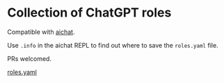 # Collection of ChatGPT roles

Compatible with [aichat](./sigoden/aichat).

Use `.info` in the aichat REPL to find out where to save the `roles.yaml` file.

PRs welcomed.

[roles.yaml](./roles.yaml)

